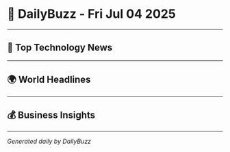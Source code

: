
# 📰 DailyBuzz - Fri Jul 04 2025

---

## 🚀 Top Technology News


---

## 🌍 World Headlines


---

## 💰 Business Insights


---

_Generated daily by DailyBuzz_
